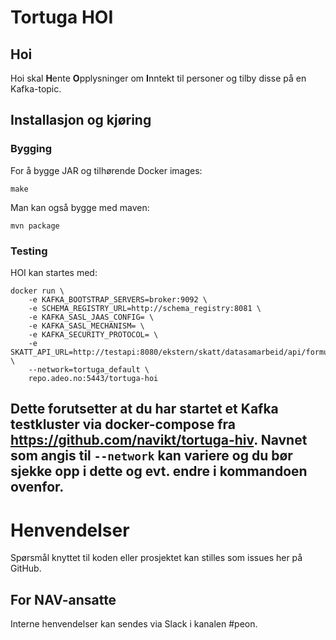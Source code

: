 Tortuga HOI
===========


## Hoi

Hoi skal **H**ente **O**pplysninger om **I**nntekt til personer og tilby disse på en Kafka-topic.

## Installasjon og kjøring

### Bygging

For å bygge JAR og tilhørende Docker images:

```
make
```

Man kan også bygge med maven:

```
mvn package
```

### Testing

HOI kan startes med:

```
docker run \
    -e KAFKA_BOOTSTRAP_SERVERS=broker:9092 \
    -e SCHEMA_REGISTRY_URL=http://schema_registry:8081 \
    -e KAFKA_SASL_JAAS_CONFIG= \
    -e KAFKA_SASL_MECHANISM= \
    -e KAFKA_SECURITY_PROTOCOL= \
    -e SKATT_API_URL=http://testapi:8080/ekstern/skatt/datasamarbeid/api/formueinntekt/beregnetskatt/ \
    --network=tortuga_default \
    repo.adeo.no:5443/tortuga-hoi
```

Dette forutsetter at du har startet et Kafka testkluster via docker-compose fra https://github.com/navikt/tortuga-hiv. 
Navnet som angis til `--network` kan variere og du bør sjekke opp i dette og evt. endre i kommandoen ovenfor.
---

# Henvendelser

Spørsmål knyttet til koden eller prosjektet kan stilles som issues her på GitHub.

## For NAV-ansatte

Interne henvendelser kan sendes via Slack i kanalen #peon.
